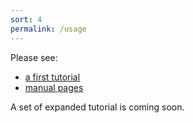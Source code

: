 ```yaml
---
sort: 4
permalink: /usage
---
```


Please see:
 * [a first tutorial](/tutorial)
 * [manual pages](/pages)


A set of expanded tutorial is coming soon.